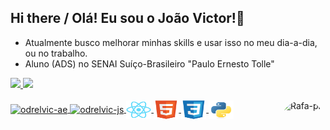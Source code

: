## Hi there / Olá! Eu sou o João Victor!👋
- Atualmente busco melhorar minhas skills e usar isso no meu dia-a-dia, ou no trabalho.
- Aluno (ADS) no SENAI Suíço-Brasileiro "Paulo Ernesto Tolle"

 <a href="https://github.com/odrelvic">
  <img height="180em" src="https://github-readme-stats.vercel.app/api?username=odrelvic&show_icons=true&theme=radical&include_all_commits=true&count_private=true&border_radius=18px"/>
  <img height="180em" src="https://github-readme-stats.vercel.app/api/top-langs/?username=odrelvic&layout=compact&langs_count=7&border_radius=18px&theme=radical"/>
</div>
  
  <div style="display: inline_block"><br>
  <img align="center" alt="odrelvic-ae" height="30" width="40" src="https://cdn.jsdelivr.net/gh/devicons/devicon/icons/aftereffects/aftereffects-original.svg">
  <img align="center" alt="odrelvic-js" height="30" width="40" src="https://cdn.jsdelivr.net/gh/devicons/devicon/icons/javascript/javascript-original.svg">
  <img align="center" alt="odrelvic-react" height="30" width="40" src="https://raw.githubusercontent.com/devicons/devicon/master/icons/react/react-original.svg">
  <img align="center" alt="odrelvic-HTML" height="30" width="40" src="https://raw.githubusercontent.com/devicons/devicon/master/icons/html5/html5-original.svg">
  <img align="center" alt="odrelvic-CSS" height="30" width="40" src="https://raw.githubusercontent.com/devicons/devicon/master/icons/css3/css3-original.svg">
  <img align="center" alt="odrelvic-Python" height="30" width="40" src="https://raw.githubusercontent.com/devicons/devicon/master/icons/python/python-original.svg">
  <img align="right" alt="Rafa-pic" height="150" style="border-radius:50px;" src="https://media.discordapp.net/attachments/639956127056134178/890373478988013628/Publicacoes_Instagram_1_1.png?width=676&height=676">
</div>
